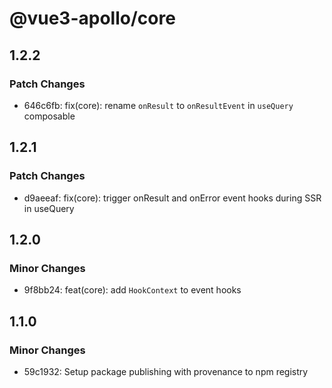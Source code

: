 # @vue3-apollo/core

## 1.2.2

### Patch Changes

- 646c6fb: fix(core): rename `onResult` to `onResultEvent` in `useQuery` composable

## 1.2.1

### Patch Changes

- d9aeeaf: fix(core): trigger onResult and onError event hooks during SSR in useQuery

## 1.2.0

### Minor Changes

- 9f8bb24: feat(core): add `HookContext` to event hooks

## 1.1.0

### Minor Changes

- 59c1932: Setup package publishing with provenance to npm registry
